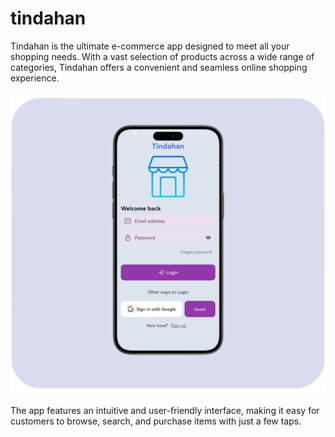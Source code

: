 # tindahan

Tindahan is the ultimate e-commerce app designed to meet all your shopping needs. With a vast selection of products across a wide range of categories, Tindahan offers a convenient and seamless online shopping experience.

![cover](assets/images/Picture1.png)

The app features an intuitive and user-friendly interface, making it easy for customers to browse, search, and purchase items with just a few taps. 
